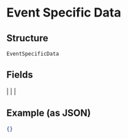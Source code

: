 
# Event Specific Data

## Structure

`EventSpecificData`

## Fields

|  |
| 

## Example (as JSON)

```json
{}
```

